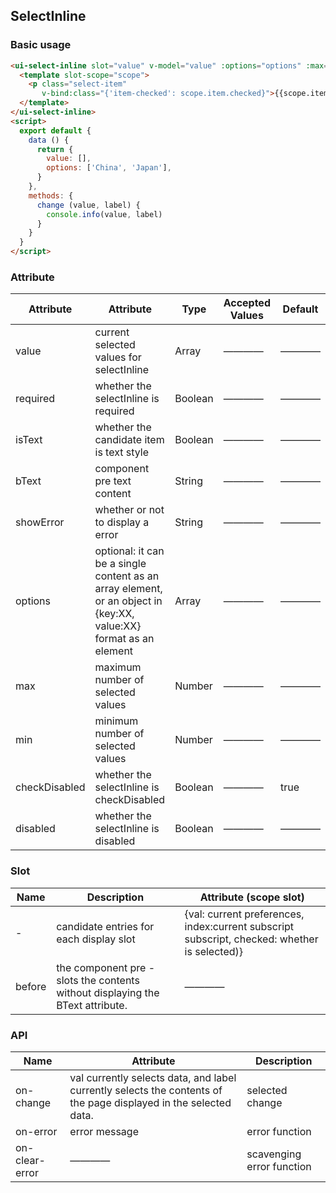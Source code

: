 ## SelectInline

### Basic usage

```html
<ui-select-inline slot="value" v-model="value" :options="options" :max=2>
  <template slot-scope="scope">
    <p class="select-item"
       v-bind:class="{'item-checked': scope.item.checked}">{{scope.item.val}}</p>
  </template>
</ui-select-inline>
<script>
  export default {
    data () {
      return {
        value: [],
        options: ['China', 'Japan'],
      }
    },
    methods: {
      change (value, label) {
        console.info(value, label)
      }
    }
  }
</script>
```
### Attribute

| Attribute      | Attribute    | Type      | Accepted Values	       | Default   |
|---------- |-------- |---------- |------------ |-------- |
|value | current selected values for selectInline |Array |————|———— |
|required | whether the selectInline is required |Boolean |————|———— |
|isText | whether the candidate item is text style |Boolean |————|———— |
|bText | component pre text content |String |————|———— |
|showError | whether or not to display a error |String |————|———— |
|options | optional: it can be a single content as an array element, or an object in {key:XX, value:XX} format as an element |Array |————|———— |
|max | maximum number of selected values |Number |————|———— |
|min | minimum number of selected values |Number |————|———— |
|checkDisabled | whether the selectInline is checkDisabled|Boolean |————|true |
|disabled | whether the selectInline is disabled |Boolean |————|———— |

### Slot

| Name      | Description    | Attribute (scope slot) |
|---------- |-------- |-------- |
|- | candidate entries for each display slot |{val: current preferences, index:current subscript subscript, checked: whether is selected)}|
|before | the component pre - slots the contents without displaying the BText attribute. |————|

### API

| Name      | Attribute    | Description    |
|---------- |-------- |-------- |
|on-change | val currently selects data, and label currently selects the contents of the page displayed in the selected data. | selected change |
|on-error | error message | error function |
|on-clear-error | ———— | scavenging error function |
